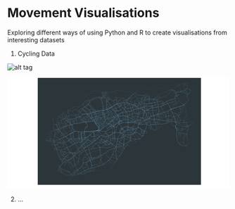 # Movement Visualisations

Exploring different ways of using Python and R to create visualisations from interesting datasets

1. Cycling Data

![alt tag](01_TFL_Bikes/tfl_cycle_hires.gif)

![alt tag](01_TFL_Bikes/daily.png)

2. ...



